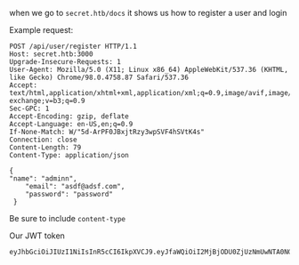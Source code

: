 when we go to `secret.htb/docs` it shows us how to register a user and login

Example request:
```
POST /api/user/register HTTP/1.1
Host: secret.htb:3000
Upgrade-Insecure-Requests: 1
User-Agent: Mozilla/5.0 (X11; Linux x86_64) AppleWebKit/537.36 (KHTML, like Gecko) Chrome/98.0.4758.87 Safari/537.36
Accept: text/html,application/xhtml+xml,application/xml;q=0.9,image/avif,image/webp,image/apng,*/*;q=0.8,application/signed-exchange;v=b3;q=0.9
Sec-GPC: 1
Accept-Encoding: gzip, deflate
Accept-Language: en-US,en;q=0.9
If-None-Match: W/"5d-ArPF0JBxjtRzy3wpSVF4hSVtK4s"
Connection: close
Content-Length: 79
Content-Type: application/json

{
"name": "adminn",
	"email": "asdf@adsf.com",
	"password": "password"
 }
```

Be sure to include `content-type`

Our JWT token

```
eyJhbGciOiJIUzI1NiIsInR5cCI6IkpXVCJ9.eyJfaWQiOiI2MjBjODU0ZjUzNmUwNTA0NGExM2U0MzAiLCJuYW1lIjoiYWRtaW5uIiwiZW1haWwiOiJhc2RmQGFkc2YuY29tIiwiaWF0IjoxNjQ0OTg4MDcwfQ.2wxXObsM9vGlIcc3TNUQP5T9td9NMyLrN0RRugtO57o
```